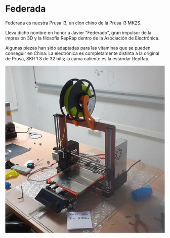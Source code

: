 # Federada
Federada es nuestra Prusa i3, un clon chino de la Prusa i3 MK2S.

Lleva dicho nombre en honor a Javier "Federado", gran impulsor de la impresión 3D y la filosofía RepRap dentro de la Asociación de Electrónica.

Algunas piezas han sido adaptadas para las vitaminas que se pueden conseguir en China. La electrónica es completamente distinta a la original de Prusa, SKR 1.3 de 32 bits; la cama caliente es la estándar RepRap.


![Federada](federada_2020-10-20.jpg)